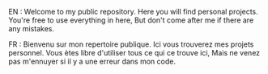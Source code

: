 EN : 
    Welcome to my public repository.
    Here you will find personal projects.
    You're free to use everything in here,
    But don't come after me if there are any mistakes.

FR :
    Bienvenu sur mon repertoire publique.
    Ici vous trouverez mes projets personnel.
    Vous ètes libre d'utiliser tous ce qui ce trouve ici,
    Mais ne venez pas m'ennuyer si il y a une erreur dans mon code.
